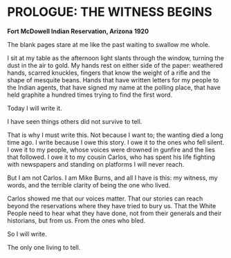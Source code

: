 # PROLOGUE: THE WITNESS BEGINS

**Fort McDowell Indian Reservation, Arizona**
**1920**

The blank pages stare at me like the past waiting to swallow me whole.

I sit at my table as the afternoon light slants through the window, turning the dust in the air to gold. My hands rest on either side of the paper: weathered hands, scarred knuckles, fingers that know the weight of a rifle and the shape of mesquite beans. Hands that have written letters for my people to the Indian agents, that have signed my name at the polling place, that have held graphite a hundred times trying to find the first word.

Today I will write it.

I have seen things others did not survive to tell.

That is why I must write this. Not because I want to; the wanting died a long time ago. I write because I owe this story. I owe it to the ones who fell silent. I owe it to my people, whose voices were drowned in gunfire and the lies that followed. I owe it to my cousin Carlos, who has spent his life fighting with newspapers and standing on platforms I will never reach.

But I am not Carlos. I am Mike Burns, and all I have is this: my witness, my words, and the terrible clarity of being the one who lived.

Carlos showed me that our voices matter. That our stories can reach beyond the reservations where they have tried to bury us. That the White People need to hear what they have done, not from their generals and their historians, but from us. From the ones who bled.

So I will write.

The only one living to tell.
